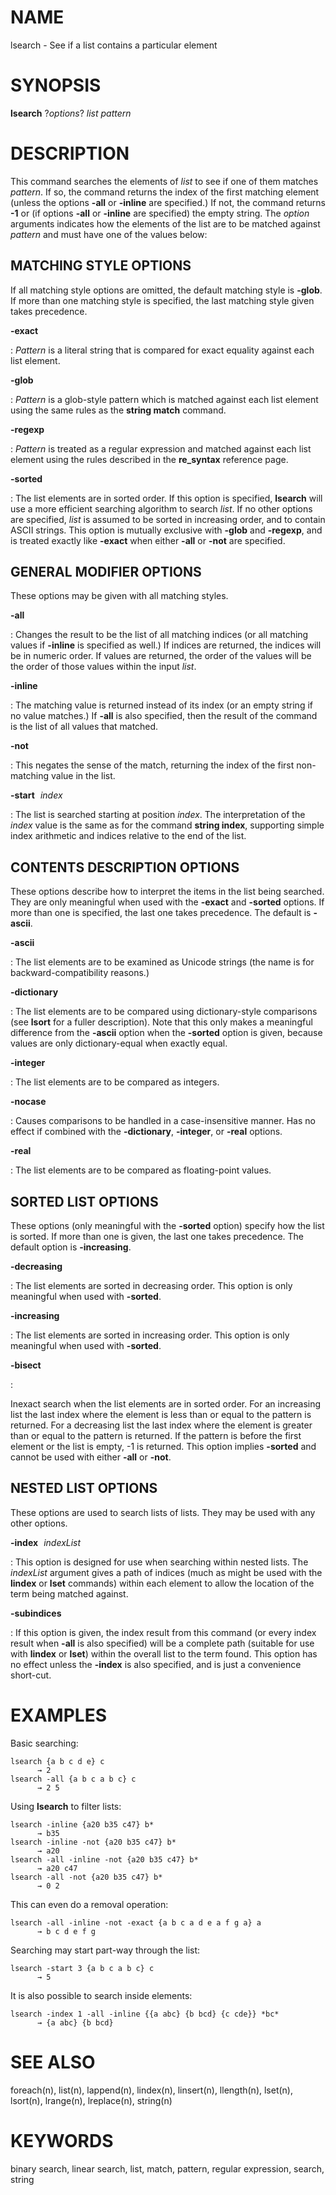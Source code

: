 # NAME

lsearch - See if a list contains a particular element

# SYNOPSIS

**lsearch** ?*options*? *list pattern*

# DESCRIPTION

This command searches the elements of *list* to see if one of them
matches *pattern*. If so, the command returns the index of the first
matching element (unless the options **-all** or **-inline** are
specified.) If not, the command returns **-1** or (if options **-all**
or **-inline** are specified) the empty string. The *option* arguments
indicates how the elements of the list are to be matched against
*pattern* and must have one of the values below:

## MATCHING STYLE OPTIONS

If all matching style options are omitted, the default matching style is
**-glob**. If more than one matching style is specified, the last
matching style given takes precedence.

**-exact**

:   *Pattern* is a literal string that is compared for exact equality
    against each list element.

**-glob**

:   *Pattern* is a glob-style pattern which is matched against each list
    element using the same rules as the **string match** command.

**-regexp**

:   *Pattern* is treated as a regular expression and matched against
    each list element using the rules described in the **re_syntax**
    reference page.

**-sorted**

:   The list elements are in sorted order. If this option is specified,
    **lsearch** will use a more efficient searching algorithm to search
    *list*. If no other options are specified, *list* is assumed to be
    sorted in increasing order, and to contain ASCII strings. This
    option is mutually exclusive with **-glob** and **-regexp**, and is
    treated exactly like **-exact** when either **-all** or **-not** are
    specified.

## GENERAL MODIFIER OPTIONS

These options may be given with all matching styles.

**-all**

:   Changes the result to be the list of all matching indices (or all
    matching values if **-inline** is specified as well.) If indices are
    returned, the indices will be in numeric order. If values are
    returned, the order of the values will be the order of those values
    within the input *list*.

**-inline**

:   The matching value is returned instead of its index (or an empty
    string if no value matches.) If **-all** is also specified, then the
    result of the command is the list of all values that matched.

**-not**

:   This negates the sense of the match, returning the index of the
    first non-matching value in the list.

**-start** *index*

:   The list is searched starting at position *index*. The
    interpretation of the *index* value is the same as for the command
    **string index**, supporting simple index arithmetic and indices
    relative to the end of the list.

## CONTENTS DESCRIPTION OPTIONS

These options describe how to interpret the items in the list being
searched. They are only meaningful when used with the **-exact** and
**-sorted** options. If more than one is specified, the last one takes
precedence. The default is **-ascii**.

**-ascii**

:   The list elements are to be examined as Unicode strings (the name is
    for backward-compatibility reasons.)

**-dictionary**

:   The list elements are to be compared using dictionary-style
    comparisons (see **lsort** for a fuller description). Note that this
    only makes a meaningful difference from the **-ascii** option when
    the **-sorted** option is given, because values are only
    dictionary-equal when exactly equal.

**-integer**

:   The list elements are to be compared as integers.

**-nocase**

:   Causes comparisons to be handled in a case-insensitive manner. Has
    no effect if combined with the **-dictionary**, **-integer**, or
    **-real** options.

**-real**

:   The list elements are to be compared as floating-point values.

## SORTED LIST OPTIONS

These options (only meaningful with the **-sorted** option) specify how
the list is sorted. If more than one is given, the last one takes
precedence. The default option is **-increasing**.

**-decreasing**

:   The list elements are sorted in decreasing order. This option is
    only meaningful when used with **-sorted**.

**-increasing**

:   The list elements are sorted in increasing order. This option is
    only meaningful when used with **-sorted**.

**-bisect**

:   

Inexact search when the list elements are in sorted order. For an
increasing list the last index where the element is less than or equal
to the pattern is returned. For a decreasing list the last index where
the element is greater than or equal to the pattern is returned. If the
pattern is before the first element or the list is empty, -1 is
returned. This option implies **-sorted** and cannot be used with either
**-all** or **-not**.

## NESTED LIST OPTIONS

These options are used to search lists of lists. They may be used with
any other options.

**-index** *indexList*

:   This option is designed for use when searching within nested lists.
    The *indexList* argument gives a path of indices (much as might be
    used with the **lindex** or **lset** commands) within each element
    to allow the location of the term being matched against.

**-subindices**

:   If this option is given, the index result from this command (or
    every index result when **-all** is also specified) will be a
    complete path (suitable for use with **lindex** or **lset**) within
    the overall list to the term found. This option has no effect unless
    the **-index** is also specified, and is just a convenience
    short-cut.

# EXAMPLES

Basic searching:

    lsearch {a b c d e} c
          → 2
    lsearch -all {a b c a b c} c
          → 2 5

Using **lsearch** to filter lists:

    lsearch -inline {a20 b35 c47} b*
          → b35
    lsearch -inline -not {a20 b35 c47} b*
          → a20
    lsearch -all -inline -not {a20 b35 c47} b*
          → a20 c47
    lsearch -all -not {a20 b35 c47} b*
          → 0 2

This can even do a removal operation:

    lsearch -all -inline -not -exact {a b c a d e a f g a} a
          → b c d e f g

Searching may start part-way through the list:

    lsearch -start 3 {a b c a b c} c
          → 5

It is also possible to search inside elements:

    lsearch -index 1 -all -inline {{a abc} {b bcd} {c cde}} *bc*
          → {a abc} {b bcd}

# SEE ALSO

foreach(n), list(n), lappend(n), lindex(n), linsert(n), llength(n),
lset(n), lsort(n), lrange(n), lreplace(n), string(n)

# KEYWORDS

binary search, linear search, list, match, pattern, regular expression,
search, string
